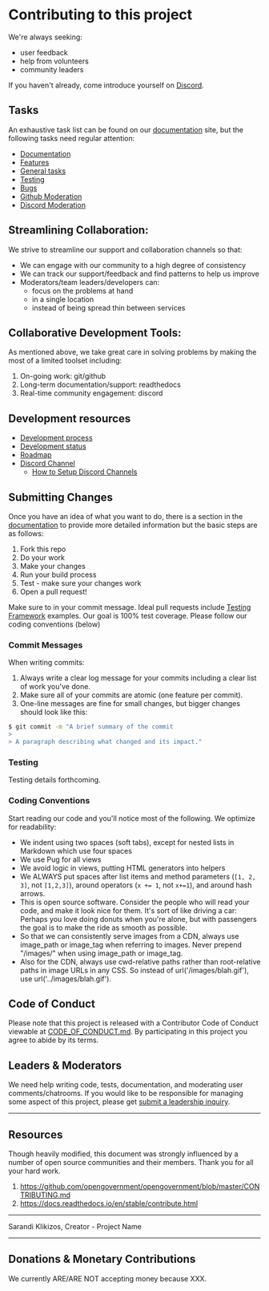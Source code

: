 # Contributing to this project

We're always seeking:
* user feedback
* help from  volunteers
* community leaders

If you haven't already, come introduce yourself on [Discord].

## Tasks

An exhaustive task list can be found on our [documentation] site, but the following tasks need regular attention:

* [Documentation]
* [Features]
* [General tasks]
* [Testing]
* [Bugs]
* [Github Moderation]
* [Discord Moderation]

## Streamlining Collaboration:

We strive to streamline our support and collaboration channels so that:
* We can engage with our community to a high degree of consistency
* We can track our support/feedback and find patterns to help us improve
* Moderators/team leaders/developers can:
  * focus on the problems at hand 
  * in a single location 
  * instead of being spread thin between services

## Collaborative Development Tools:
<!-- (provide linked reasoning for each) -->
As mentioned above, we take great care in solving problems by making the most of a limited toolset including:

1. On-going work: git/github
1. Long-term documentation/support: readthedocs
1. Real-time community engagement: discord


<!-- This feels like a duplicate of the initial content -->
## Development resources

<!-- (link directly to each resource on github/services above) -->
* [Development process]
* [Development status]
* [Roadmap]
* [Discord Channel][Discord]
  * [How to Setup Discord Channels](https://support.discordapp.com/hc/en-us/articles/115001580171-Channel-Categories-101)

<!--
  * [OpenGovernment for Developers](http://opengovernment.org/pages/developer) tells you where we are,
  * [Our roadmap](http://opengovernment.org/pages/wish-list) is the 10k foot view of where we're going, and
  * [Pivotal Tracker](http://pivotaltracker.com/projects/64842) is our day-to-day project management space.
  * Mailing list: Join our [developer list](http://groups.google.com/group/opengovernment/)
  * Bugs? [Lighthouse](https://participatorypolitics.lighthouseapp.com/projects/47665-opengovernment/overview) is where to report them
  * IRC: chat.freenode.net channel [#opengovernment](irc://chat.freenode.net/opengovernment). We're usually there during business hours.
-->

<!--
We have a handful of Cucumber features, but most of our testbed consists of RSpec examples. Please write RSpec examples for new code you create. -->

## Submitting Changes

<!--(from here: https://github.com/stephencelis/ghi)-->
Once you have an idea of what you want to do, there is a section in the [documentation] to provide more detailed information but the basic steps are as follows:
1. Fork this repo
1. Do your work
1. Make your changes
1. Run your build process
1. Test - make sure your changes work
1. Open a pull request!

Make sure to  in your commit message. Ideal pull requests include [Testing Framework] examples. Our goal is 100% test coverage. Please follow our coding conventions (below) 

### Commit Messages
When writing commits:
1. Always write a clear log message for your commits including a clear list of work you've done.
1. Make sure all of your commits are atomic (one feature per commit).
1. One-line messages are fine for small changes, but bigger changes should look like this:
```BASH
$ git commit -m "A brief summary of the commit
> 
> A paragraph describing what changed and its impact."
```
### Testing

Testing details forthcoming.

### Coding Conventions

Start reading our code and you'll notice most of the following. We optimize for readability:

  * We indent using two spaces (soft tabs), except for nested lists in Markdown which use four spaces
  * We use Pug for all views
  * We avoid logic in views, putting HTML generators into helpers
  * We ALWAYS put spaces after list items and method parameters (`[1, 2, 3]`, not `[1,2,3]`), around operators (`x += 1`, not `x+=1`), and around hash arrows.
  * This is open source software. Consider the people who will read your code, and make it look nice for them. It's sort of like driving a car: Perhaps you love doing donuts when you're alone, but with passengers the goal is to make the ride as smooth as possible.
  * So that we can consistently serve images from a CDN, always use image_path or image_tag when referring to images. Never prepend "/images/" when using image_path or image_tag.
  * Also for the CDN, always use cwd-relative paths rather than root-relative paths in image URLs in any CSS. So instead of url('/images/blah.gif'), use url('../images/blah.gif').


## Code of Conduct
Please note that this project is released with a Contributor Code of Conduct viewable at [CODE_OF_CONDUCT.md]. By participating in this project you agree to abide by its terms.

## Leaders & Moderators
We need help writing code, tests, documentation, and moderating user comments/chatrooms. If you would like to be responsible for managing some aspect of this project, please get [submit a leadership inquiry].

***
## Resources
Though heavily modified, this document was strongly influenced by a number of open source communities and their members. Thank you for all your hard work.

1. https://github.com/opengovernment/opengovernment/blob/master/CONTRIBUTING.md
1. https://docs.readthedocs.io/en/stable/contribute.html

***
Sarandi Klikizos, Creator - Project Name

***
## Donations & Monetary Contributions
We currently ARE/ARE NOT accepting money because XXX.


[Bugs]:https://github.com/user/repo/issues?q=is%3Aissue+is%3Aopen+label%3Abug

[CODE_OF_CONDUCT.md]: CODE_OF_CONDUCT.md

[Development process]: readthedocs.com/user/repo/development-process

[Development status]: readthedocs.com/user/repo/development-status

[Discord]: [discordapp.com/channels/###/]

[Discord Moderation]: readthedocs.com/user/repo/moderation-discord

[Documentation]: readthedocs.com/user/repo

[Features]: https://github.com/user/repo/issues?q=is%3Aissue+is%3Aopen+label%3Afeature

[General tasks]: https://github.com/user/repo/issues?q=is%3Aissue+is%3Aopen+label%3Atask

[Github Moderation]: readthedocs.com/user/repo/moderation-github

[GitHub Pull Request]: https://github.com/my/project/pull/new/master

[Roadmap]: readthedocs.com/user/repo/roadmap

[submit a leadership inquiry]: xx

[Testing]: readthedocs.com/user/repo/testing

[Testing Framework]: https://jestjs.io/